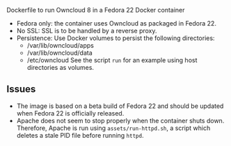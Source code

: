 Dockerfile to run Owncloud 8 in a Fedora 22 Docker container

* Fedora only: the container uses Owncloud as packaged in Fedora 22.
* No SSL: SSL is to be handled by a reverse proxy.
* Persistence: Use Docker volumes to persist the following directories:
  * /var/lib/owncloud/apps
  * /var/lib/owncloud/data
  * /etc/owncloud
  See the script `run` for an example using host directories as volumes.

Issues
------
* The image is based on a beta build of Fedora 22 and should be updated when
  Fedora 22 is officially released.
* Apache does not seem to stop properly when the container shuts down.
  Therefore, Apache is run using `assets/run-httpd.sh`, a script which deletes
  a stale PID file before running `httpd`.
